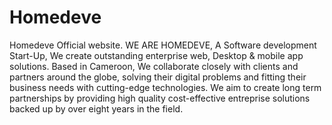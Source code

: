 # Homedeve
Homedeve Official website.
WE ARE HOMEDEVE, A Software development Start-Up, We create outstanding enterprise web, Desktop & mobile app solutions.
Based in Cameroon, We collaborate closely with clients and partners around the globe, solving their digital problems and fitting their business needs with cutting-edge technologies. We aim to create long term partnerships by providing high quality cost-effective entreprise solutions backed up by over eight years in the field.

